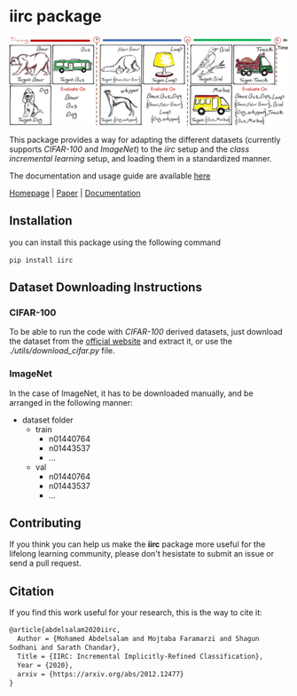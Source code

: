 # iirc package
![img.png](../docs/images/task_summary.png)

This package provides a way for adapting the different datasets (currently supports *CIFAR-100* and *ImageNet*) to 
the *iirc* setup and the *class incremental learning* setup, and loading them in a standardized manner.

The documentation and usage guide are available [here](https://iirc.readthedocs.io/en/latest/)

[Homepage](https://chandar-lab.github.io/IIRC/) | [Paper](https://arxiv.org/abs/2012.12477) | 
[Documentation](https://iirc.readthedocs.io/en/latest/)

## Installation
you can install this package using the following command

```pip install iirc```

## Dataset Downloading Instructions
### CIFAR-100
To be able to run the code with *CIFAR-100* derived datasets, just download the dataset from the 
[official website](https://www.cs.toronto.edu/~kriz/cifar-100-python.tar.gz) and extract it, or use the 
*./utils/download_cifar.py* file. 

### ImageNet
In the case of ImageNet, it has to be downloaded manually, and be arranged in the following manner: 
* dataset folder
  * train 
    * n01440764
    * n01443537
    * …
  * val 
    * n01440764 
    * n01443537 
    * …
    
## Contributing
If you think you can help us make the **iirc** package more useful for the lifelong learning 
community, please don't hesistate to submit an issue or send a pull request.

## Citation
If you find this work useful for your research, this is the way to cite it:

```
@article{abdelsalam2020iirc,
  Author = {Mohamed Abdelsalam and Mojtaba Faramarzi and Shagun Sodhani and Sarath Chandar},
  Title = {IIRC: Incremental Implicitly-Refined Classification},
  Year = {2020},
  arxiv = {https://arxiv.org/abs/2012.12477}
}
```
